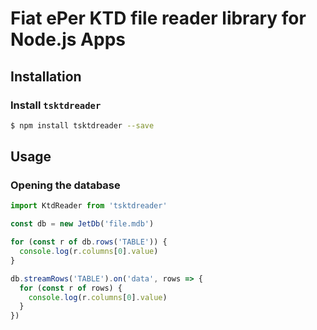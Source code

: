 # Fiat ePer KTD file reader library for Node.js Apps

## Installation

### Install `tsktdreader`

```sh
$ npm install tsktdreader --save
```

## Usage

### Opening the database

```typescript
import KtdReader from 'tsktdreader'

const db = new JetDb('file.mdb')

for (const r of db.rows('TABLE')) {
  console.log(r.columns[0].value)
}

db.streamRows('TABLE').on('data', rows => {
  for (const r of rows) {
    console.log(r.columns[0].value)
  }
})
```
